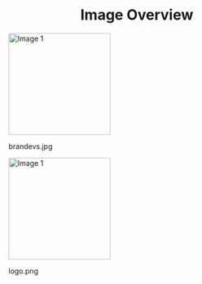 <h1 style ="text-align: center;"> Image Overview </h1>
<div>
<div>
<img src="https://media.evkx.net/multimedia/models/fisker/brandevs_xst.jpg" alt="Image 1" style="width: 200px;">
<p>brandevs.jpg</p>
</div>
<div>
<img src="https://media.evkx.net/multimedia/models/fisker/logo_xst.png" alt="Image 1" style="width: 200px;">
<p>logo.png</p>
</div>
</div>
